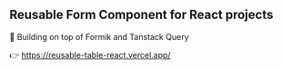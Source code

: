 ## Reusable Form Component for React projects

💪 Building on top of Formik and Tanstack Query

👉 https://reusable-table-react.vercel.app/
